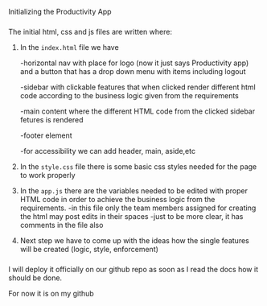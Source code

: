 Initializing the Productivity App

###

The initial html, css and js files are written where:

1. In the `index.html` file we have

   -horizontal nav with place for logo (now it just says Productivity app) and a button that has a drop down menu with items including logout
   
   -sidebar with clickable features that when clicked render different html code according to the business logic given from the requirements
   
   -main content where the different HTML code from the clicked sidebar fetures is rendered
   
   -footer element
   
   -for accessibility we can add header, main, aside,etc
   
2. In the `style.css` file there is some basic css styles needed for the page to work properly
3. In the `app.js` there are the variables needed to be edited with proper HTML code in order to achieve the business logic from the requirements.
   -in this file only the team members assigned for creating the html may post edits in their spaces
   -just to be more clear, it has comments in the file also
4. Next step we have to come up with the ideas how the single features will be created (logic, style, enforcement)

###

I will deploy it officially on our github repo as soon as I read the docs how it should be done.

For now it is on my github
